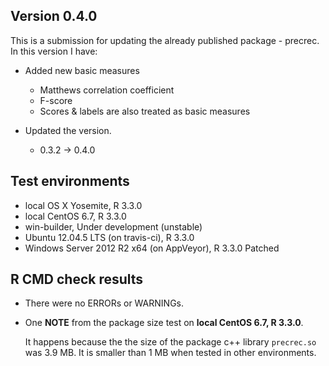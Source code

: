 ## Version 0.4.0
This is a submission for updating the already published package - precrec.
In this version I have:

* Added new basic measures
    * Matthews correlation coefficient
    * F-score
    * Scores & labels are also treated as basic measures 

* Updated the version.
    * 0.3.2 -> 0.4.0
    
## Test environments
* local OS X Yosemite, R 3.3.0
* local CentOS 6.7, R 3.3.0
* win-builder, Under development (unstable)
* Ubuntu 12.04.5 LTS (on travis-ci), R 3.3.0
* Windows Server 2012 R2 x64 (on AppVeyor), R 3.3.0 Patched

## R CMD check results
* There were no ERRORs or WARNINGs.

* One **NOTE** from the package size test on **local CentOS 6.7, R 3.3.0**.
  
    It happens because the the size of the package c++ library `precrec.so` was 3.9 MB. 
    It is smaller than 1 MB when tested in other environments.
